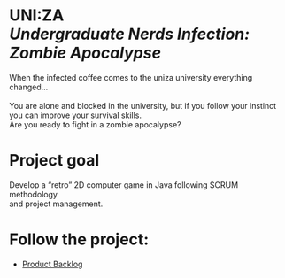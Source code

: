 # UNI:ZA<br> *Undergraduate Nerds Infection: Zombie Apocalypse*

When the infected coffee comes to the uniza university everything changed...<br><br>
You are alone and blocked in the university, but if you follow your instinct<br>
you can improve your survival skills.<br>
Are you ready to fight in a zombie apocalypse? <br>

# Project goal
Develop a “retro” 2D computer game in Java following SCRUM methodology<br>
and project management.

# Follow the project:
* [Product Backlog](https://docs.google.com/spreadsheets/d/1m2TERrHAXkyOZzst5UPAHpGzRZmGLDpJEDJ0BlfoyPA/edit#gid=0)
